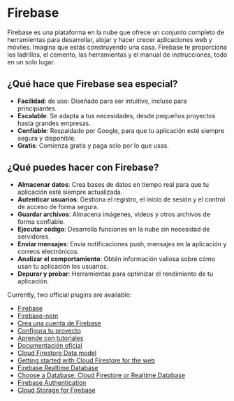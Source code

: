 # Firebase

Firebase es una plataforma en la nube que ofrece un conjunto completo de herramientas para desarrollar, alojar y hacer crecer aplicaciones web y móviles.
Imagina que estás construyendo una casa. Firebase te proporciona los ladrillos, el cemento, las herramientas y el manual de instrucciones, todo en un solo lugar.

## ¿Qué hace que Firebase sea especial?

- **Facilidad**: de uso: Diseñado para ser intuitivo, incluso para principiantes.
- **Escalable**: Se adapta a tus necesidades, desde pequeños proyectos hasta grandes empresas.
- **Confiable**: Respaldado por Google, para que tu aplicación esté siempre segura y disponible.
- **Gratis**: Comienza gratis y paga solo por lo que usas.

## ¿Qué puedes hacer con Firebase?

- **Almacenar datos**: Crea bases de datos en tiempo real para que tu aplicación esté siempre actualizada.
- **Autenticar usuarios**: Gestiona el registro, el inicio de sesión y el control de acceso de forma segura.
- **Guardar archivos**: Almacena imágenes, vídeos y otros archivos de forma confiable.
- **Ejecutar código**: Desarrolla funciones en la nube sin necesidad de servidores.
- **Enviar mensajes**: Envía notificaciones push, mensajes en la aplicación y correos electrónicos.
- **Analizar el comportamiento**: Obtén información valiosa sobre cómo usan tu aplicación los usuarios.
- **Depurar y probar**: Herramientas para optimizar el rendimiento de tu aplicación.

Currently, two official plugins are available:

- [Firebase](https://firebase.google.com/)
- [Firebase-npm](https://www.npmjs.com/package/firebase)
- [Crea una cuenta de Firebase](https://firebase.google.com/) 
- [Configura tu proyecto](https://firebase.google.com/docs/web/setup)
- [Aprende con tutoriales](https://firebase.google.com/docs/guides)
- [Documentación oficial](https://firebase.google.com/docs)
- [Cloud Firestore Data model ](https://firebase.google.com/docs/firestore/data-model#hierarchical-data)
- [Getting started with Cloud Firestore for the web](https://www.youtube.com/watch?v=BjtxPj6jRM8&ab_channel=Firebase)
- [Firebase Realtime Database](https://firebase.google.com/docs/database)
- [Choose a Database: Cloud Firestore or Realtime Database](https://firebase.google.com/docs/database/rtdb-vs-firestore)
- [Firebase Authentication](https://firebase.google.com/docs/auth)
- [Cloud Storage for Firebase](https://firebase.google.com/docs/storage)
